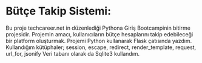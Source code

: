 # Bütçe Takip Sistemi:

Bu proje techcareer.net in düzenlediği Pythona Giriş Bootcampinin bitirme projesidir.
Projemin amacı, kullanıcıların bütçe hesaplarını takip edebileceği bir platform oluşturmak.
Projemi Python kullanarak Flask çatısında yazdım.
Kullandığım kütüphaler; session, escape, redirect, render_template, request, url_for, jsonify 
Veri tabanı olarak da Sqlite3 kullandım.
